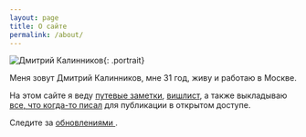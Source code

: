 ```yaml
---
layout: page
title: О сайте
permalink: /about/
---
```


![Дмитрий Калинников](http://cs302803.vk.me/v302803523/2981/4B1T26LA_tQ.jpg){: .portrait}

Меня зовут Дмитрий Калинников, мне 31 год, живу и работаю в Москве.

На этом сайте я веду [путевые заметки](/travel), [вишлист](/wishlist), а также выкладываю [все, что когда-то писал](/) для публикации в открытом доступе.

Следите за [обновлениями <i class="fa fa-rss-square calm"></i>](/feed.xml).